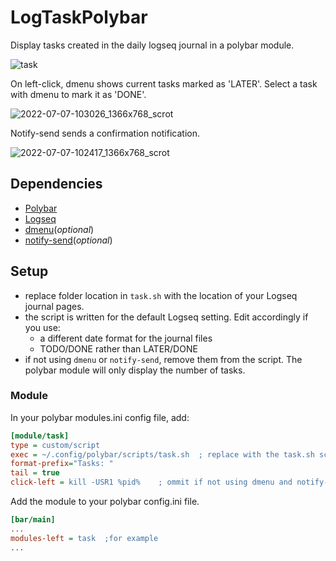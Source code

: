 # LogTaskPolybar
Display tasks created in the daily logseq journal in a polybar module.

![task](https://user-images.githubusercontent.com/64380798/177726027-e901af62-f3fc-471c-98ac-0f5e16212331.png)


On left-click, dmenu shows current tasks marked as 'LATER'. Select a task with dmenu to mark it as 'DONE'.

![2022-07-07-103026_1366x768_scrot](https://user-images.githubusercontent.com/64380798/177728932-39bd2f01-3608-41f8-98d1-393797968a7c.png)


Notify-send sends a confirmation notification.

![2022-07-07-102417_1366x768_scrot](https://user-images.githubusercontent.com/64380798/177727795-dc13bc52-2d74-4efc-b964-69f3ec693813.png)


## Dependencies
* [Polybar](https://github.com/polybar/polybar)
* [Logseq](https://logseq.com/)
* [dmenu](https://tools.suckless.org/dmenu/)(_optional_)
* [notify-send](https://man.archlinux.org/man/notify-send.1.en)(_optional_)

## Setup
* replace folder location in ``task.sh`` with the location of your Logseq journal pages.
* the script is written for the default Logseq setting. Edit accordingly if you use:
  * a different date format for the journal files
  * TODO/DONE rather than LATER/DONE
* if not using ``dmenu`` or ``notify-send``, remove them from the script. The polybar module will only display the number of tasks.

### Module

In your polybar modules.ini config file, add:
```ini
[module/task]
type = custom/script
exec = ~/.config/polybar/scripts/task.sh  ; replace with the task.sh script location.
format-prefix="Tasks: "
tail = true
click-left = kill -USR1 %pid%    ; ommit if not using dmenu and notify-send.
```

Add the module to your polybar config.ini file.
```ini
[bar/main]
...
modules-left = task  ;for example
...
```
